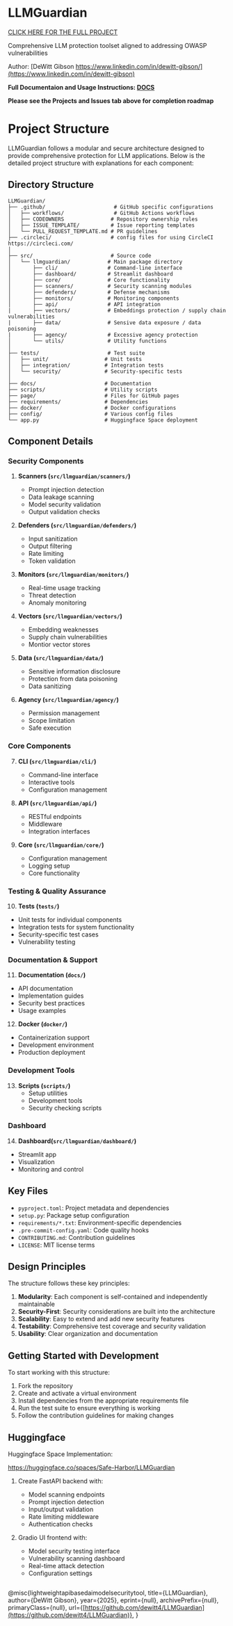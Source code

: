 # LLMGuardian

[CLICK HERE FOR THE FULL PROJECT](https://github.com/Finoptimize/LLMGuardian)

Comprehensive LLM protection toolset aligned to addressing OWASP vulnerabilities

Author: [DeWitt Gibson https://www.linkedin.com/in/dewitt-gibson/](https://www.linkedin.com/in/dewitt-gibson)

**Full Documentaion and Usage Instructions: [DOCS](docs/README.md)**

**Please see the Projects and Issues tab above for completion roadmap**

# Project Structure

LLMGuardian follows a modular and secure architecture designed to provide comprehensive protection for LLM applications. Below is the detailed project structure with explanations for each component:

## Directory Structure

```
LLMGuardian/
├── .github/                      # GitHub specific configurations
│   ├── workflows/                # GitHub Actions workflows
│   ├── CODEOWNERS               # Repository ownership rules
│   ├── ISSUE_TEMPLATE/          # Issue reporting templates
│   └── PULL_REQUEST_TEMPLATE.md # PR guidelines
├── .circleci/                   # config files for using CircleCI https://circleci.com/ 
│
├── src/                         # Source code
│   └── llmguardian/            # Main package directory
│       ├── cli/                # Command-line interface
│       ├── dashboard/          # Streamlit dashboard
│       ├── core/               # Core functionality
│       ├── scanners/           # Security scanning modules
│       ├── defenders/          # Defense mechanisms
│       ├── monitors/           # Monitoring components
│       ├── api/                # API integration
|       ├── vectors/            # Embeddings protection / supply chain vulnerabilities
|       ├── data/               # Sensive data exposure / data poisoning
|       ├── agency/             # Excessive agency protection
│       └── utils/              # Utility functions
│
├── tests/                      # Test suite
│   ├── unit/                  # Unit tests
│   ├── integration/           # Integration tests
│   └── security/              # Security-specific tests
│
├── docs/                      # Documentation
├── scripts/                   # Utility scripts
├── page/                      # Files for GitHub pages
├── requirements/              # Dependencies
├── docker/                    # Docker configurations
├── config/                    # Various config files
└── app.py                     # Huggingface Space deployment
```

## Component Details

### Security Components

1. **Scanners (`src/llmguardian/scanners/`)**
   - Prompt injection detection
   - Data leakage scanning
   - Model security validation
   - Output validation checks

2. **Defenders (`src/llmguardian/defenders/`)**
   - Input sanitization
   - Output filtering
   - Rate limiting
   - Token validation

3. **Monitors (`src/llmguardian/monitors/`)**
   - Real-time usage tracking
   - Threat detection
   - Anomaly monitoring

4. **Vectors (`src/llmguardian/vectors/`)**
   - Embedding weaknesses
   - Supply chain vulnerabilities
   - Montior vector stores

5. **Data (`src/llmguardian/data/`)**
   - Sensitive information disclosure
   - Protection from data poisoning
   - Data sanitizing

6. **Agency (`src/llmguardian/agency/`)**
   - Permission management
   - Scope limitation
   - Safe execution

### Core Components

7. **CLI (`src/llmguardian/cli/`)**
   - Command-line interface
   - Interactive tools
   - Configuration management

8. **API (`src/llmguardian/api/`)**
   - RESTful endpoints
   - Middleware
   - Integration interfaces

9. **Core (`src/llmguardian/core/`)**
   - Configuration management
   - Logging setup
   - Core functionality
  
### Testing & Quality Assurance

10. **Tests (`tests/`)**
   - Unit tests for individual components
   - Integration tests for system functionality
   - Security-specific test cases
   - Vulnerability testing

### Documentation & Support

11. **Documentation (`docs/`)**
   - API documentation
   - Implementation guides
   - Security best practices
   - Usage examples

12. **Docker (`docker/`)**
   - Containerization support
   - Development environment
   - Production deployment

### Development Tools

13. **Scripts (`scripts/`)**
    - Setup utilities
    - Development tools
    - Security checking scripts

### Dashboard

14. **Dashboard(`src/llmguardian/dashboard/`)**
   - Streamlit app
   - Visualization 
   - Monitoring and control

## Key Files

- `pyproject.toml`: Project metadata and dependencies
- `setup.py`: Package setup configuration
- `requirements/*.txt`: Environment-specific dependencies
- `.pre-commit-config.yaml`: Code quality hooks
- `CONTRIBUTING.md`: Contribution guidelines
- `LICENSE`: MIT license terms

## Design Principles

The structure follows these key principles:

1. **Modularity**: Each component is self-contained and independently maintainable
2. **Security-First**: Security considerations are built into the architecture
3. **Scalability**: Easy to extend and add new security features
4. **Testability**: Comprehensive test coverage and security validation
5. **Usability**: Clear organization and documentation

## Getting Started with Development

To start working with this structure:

1. Fork the repository
2. Create and activate a virtual environment
3. Install dependencies from the appropriate requirements file
4. Run the test suite to ensure everything is working
5. Follow the contribution guidelines for making changes

## Huggingface

Huggingface Space Implementation:

https://huggingface.co/spaces/Safe-Harbor/LLMGuardian

1. Create FastAPI backend with:

   - Model scanning endpoints
   - Prompt injection detection
   - Input/output validation
   - Rate limiting middleware
   - Authentication checks


2. Gradio UI frontend with:

   - Model security testing interface
   - Vulnerability scanning dashboard
   - Real-time attack detection
   - Configuration settings
  
```
```
@misc{lightweightapibasedaimodelsecuritytool,
      title={LLMGuardian}, 
      author={DeWitt Gibson},
      year={2025},
      eprint={null},
      archivePrefix={null},
      primaryClass={null},
      url={[https://github.com/dewitt4/LLMGuardian](https://github.com/dewitt4/LLMGuardian)}, 
}
```
